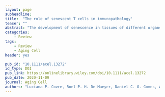 ```yaml
---
layout: page
subheadline:
title:  "The role of senescent T cells in immunopathology"
teaser: ""
abstract: "The development of senescence in tissues of different organs and in the immune system are usually investigated independently of each other although during ageing, senescence in both cellular systems develop concurrently. Senescent T cells are highly inflammatory and secrete cytotoxic mediators and express natural killer cells receptors (NKR) that bypass their antigen specificity. Instead they recognize stress ligands that are induced by inflammation or infection of different cell types in tissues. In this article we discuss data on T cell senescence, how it is regulated and evidence for novel functional attributes of senescent T cells. We discuss an interactive loop between senescent T cells and senescent non-lymphoid cells and conclude that in situations of intense inflammation, senescent cells may damage healthy tissue. While the example for immunopathology induced by senescent cells that we highlight is cutaneous leishmaniasis, this situation of organ damage may apply to other infections, including COVID-19 and also rheumatoid arthritis, where ageing, inflammation and senescent cells are all part of the same equation."
categories:
    - Review
tags:
    - Review
    - Aging Cell
header: yes

pub_id: "10.1111/acel.13272"
id_type: DOI
pub_link: https://onlinelibrary.wiley.com/doi/10.1111/acel.13272
pub_date: 2020-11-09
journal: Aging Cell
authors: "Luciana P. Covre, Roel P. H. De Maeyer, Daniel C. O. Gomes, Arne N. Akbar"
---
```




